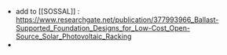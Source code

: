 - add to [[SOSSAL]] : https://www.researchgate.net/publication/377993966_Ballast-Supported_Foundation_Designs_for_Low-Cost_Open-Source_Solar_Photovoltaic_Racking
-